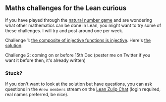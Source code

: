 ## Maths challenges for the Lean curious

If you have played through the [natural number game](http://wwwf.imperial.ac.uk/~buzzard/xena/natural_number_game/) and are wondering what other mathematics can be done in Lean, you might want to try some of these challenges. I will try and post around one per week.

Challenge 1: [the composite of injective functions is injective](https://tinyurl.com/LeanMathsChallenge01). Here's [the solution](https://tinyurl.com/LeanMathsChallengeSolution01).

Challenge 2: coming on or before 15th Dec (pester me on Twitter if you want it before then, it's already written)


### Stuck?

If you don't want to look at the solution but have questions, you can ask questions in the `#new members` stream on the [Lean Zulip Chat](https://leanprover.zulipchat.com/#narrow/stream/113489-new-members) (login required, real names preferred, be nice).